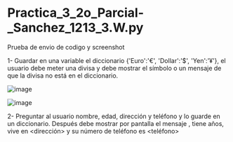 # Practica_3_2o_Parcial-_Sanchez_1213_3.W.py
Prueba de envio de codigo y screenshot

1- Guardar en una variable el diccionario {'Euro':'€', 'Dollar':'$', 'Yen':'¥'}, 
el usuario debe meter una divisa y debe mostrar el símbolo o un mensaje de que la 
divisa no está en el diccionario.

![image](https://github.com/user-attachments/assets/076a0cc5-90e6-4b3e-af61-4734b3cd25af)

![image](https://github.com/user-attachments/assets/923e3b3d-9361-40d1-9f48-9a920ceeb489)

2- Preguntar al usuario nombre, edad, dirección y teléfono y lo guarde en un diccionario.
Después debe mostrar por pantalla el mensaje <nombre>, tiene <edad> años, vive en 
<dirección> y su número de teléfono es <teléfono>

